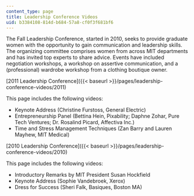 ```yaml
---
content_type: page
title: Leadership Conference Videos
uid: b3384108-814d-b684-57a8-cf0f3f681bf6
---
```


The Fall Leadership Conference, started in 2010, seeks to provide graduate women with the opportunity to gain communication and leadership skills. The organizing committee comprises women from across MIT departments and has invited top experts to share advice. Events have included negotiation workshops, a workshop on assertive communication, and a (professional) wardrobe workshop from a clothing boutique owner.

[2011 Leadership Conference]({{< baseurl >}}/pages/leadership-conference-videos/2011)

This page includes the following videos:

*   Keynote Address (Christine Furstoss, General Electric)
*   Entrepreneurship Panel (Bettina Hein, Pixability; Daphne Zohar, Pure Tech Ventures; Dr. Rosalind Picard, Affectiva Inc.)
*   Time and Stress Management Techniques (Zan Barry and Lauren Mayhew, MIT Medical)

[2010 Leadership Conference]({{< baseurl >}}/pages/leadership-conference-videos/2010)

This page includes the following videos:

*   Introductory Remarks by MIT President Susan Hockfield
*   Keynote Address (Sophie Vandebroek, Xerox)
*   Dress for Success (Sheri Falk, Basiques, Boston MA)